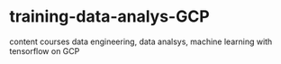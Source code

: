 # training-data-analys-GCP
content courses data engineering, data analsys, machine learning with tensorflow on GCP
